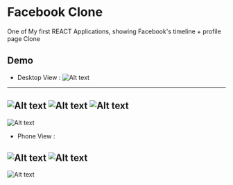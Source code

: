 # Facebook Clone

One of My first REACT Applications, showing Facebook's timeline + profile page Clone

## Demo
- Desktop View : 
![Alt text](/public/assets/timeline1.png)
-------------------------------------------------
![Alt text](/public/assets/timeline2.png)
![Alt text](/public/assets/gifLike.gif)
![Alt text](/public/assets/home1.png)
-------------------------------------------------
![Alt text](/public/assets/home2.png)

- Phone View : 

![Alt text](/public/assets/phone1.png) ![Alt text](/public/assets/phone2.png)
-------------------------------------------------
![Alt text](/public/assets/phone3.png)

